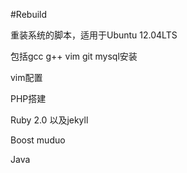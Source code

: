 #Rebuild

重装系统的脚本，适用于Ubuntu 12.04LTS

包括gcc g++ vim git mysql安装

vim配置

PHP搭建

Ruby 2.0 以及jekyll

Boost muduo

Java